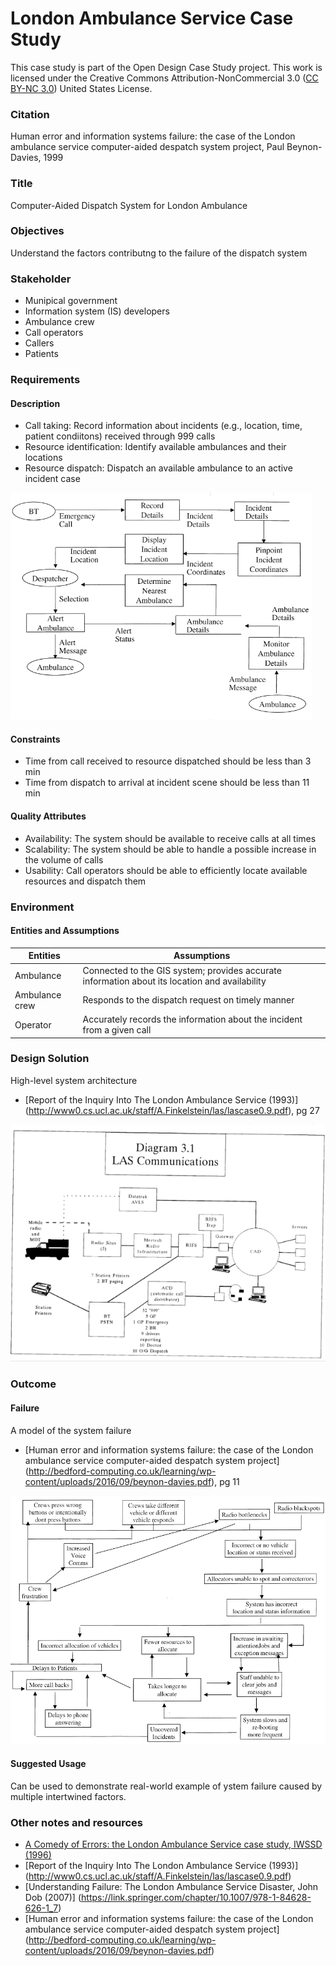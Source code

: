 # London Ambulance Service Case Study

This case study is part of the Open Design Case Study project. This work is licensed under the Creative Commons Attribution-NonCommercial 3.0 ([CC BY-NC 3.0](https://creativecommons.org/licenses/by-nc/3.0/us/)) United States License.

### Citation

Human error and information systems failure: the case of the London ambulance service computer-aided despatch system project, Paul Beynon-Davies, 1999

### Title

Computer-Aided Dispatch System for London Ambulance

### Objectives

Understand the factors contributng to the failure of the dispatch system

### Stakeholder

- Munipical government
- Information system (IS) developers
- Ambulance crew
- Call operators
- Callers
- Patients

### Requirements

#### Description

- Call taking: Record information about incidents (e.g., location, time, patient condiitons) received through 999 calls
- Resource identification: Identify available ambulances and their locations
- Resource dispatch: Dispatch an available ambulance to an active incident case

![Requirement](london-requirement.png)

#### Constraints

- Time from call received to resource dispatched should be less than 3 min 
- Time from dispatch to arrival at incident scene should be less than 11 min 

#### Quality Attributes

- Availability: The system should be available to receive calls at all times
- Scalability: The system should be able to handle a possible increase in the volume of calls
- Usability: Call operators should be able to efficiently locate available resources and dispatch them

### Environment

#### Entities and Assumptions

| Entities  | Assumptions  |
|---|---|
|  Ambulance | Connected to the GIS system; provides accurate information about its location and availability  |
| Ambulance crew | Responds to the dispatch request on timely manner  |
| Operator  | Accurately records the information about the incident from a given call |

### Design Solution

High-level system architecture 
- [Report of the Inquiry Into The London Ambulance Service (1993)]	(http://www0.cs.ucl.ac.uk/staff/A.Finkelstein/las/lascase0.9.pdf), pg 27

![High-level Architecture](high-level.png)


### Outcome

#### Failure

A model of the system failure
- [Human error and information systems failure: the case of the London ambulance service computer-aided despatch system project]	(http://bedford-computing.co.uk/learning/wp-content/uploads/2016/09/beynon-davies.pdf), pg 11

![Model of System Failure](failure.png)


#### Suggested Usage

Can be used to demonstrate real-world example of ystem failure caused by multiple intertwined factors. 

### Other notes and resources

- [A Comedy of Errors: the London Ambulance Service case study, IWSSD (1996)](http://www0.cs.ucl.ac.uk/staff/a.finkelstein/papers/lascase.pdf)
- [Report of the Inquiry Into The London Ambulance Service (1993)]	(http://www0.cs.ucl.ac.uk/staff/A.Finkelstein/las/lascase0.9.pdf)
- [Understanding Failure: The London Ambulance Service Disaster, John Dob (2007)]	(https://link.springer.com/chapter/10.1007/978-1-84628-626-1_7)
- [Human error and information systems failure: the case of the London ambulance service computer-aided despatch system project]	(http://bedford-computing.co.uk/learning/wp-content/uploads/2016/09/beynon-davies.pdf)
